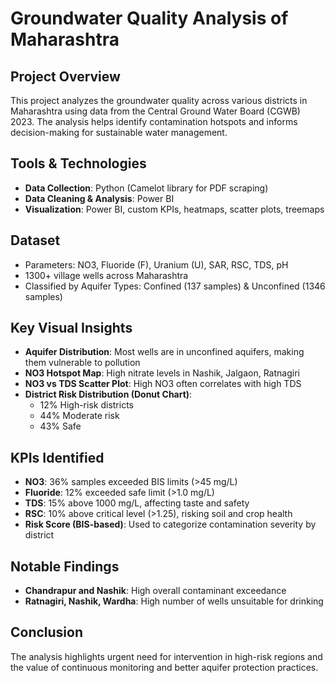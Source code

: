 # Groundwater Quality Analysis of Maharashtra

## Project Overview
This project analyzes the groundwater quality across various districts in Maharashtra using data from the Central Ground Water Board (CGWB) 2023. The analysis helps identify contamination hotspots and informs decision-making for sustainable water management.

## Tools & Technologies
- **Data Collection**: Python (Camelot library for PDF scraping)
- **Data Cleaning & Analysis**: Power BI
- **Visualization**: Power BI, custom KPIs, heatmaps, scatter plots, treemaps

## Dataset
- Parameters: NO3, Fluoride (F), Uranium (U), SAR, RSC, TDS, pH
- 1300+ village wells across Maharashtra
- Classified by Aquifer Types: Confined (137 samples) & Unconfined (1346 samples)

## Key Visual Insights
- **Aquifer Distribution**: Most wells are in unconfined aquifers, making them vulnerable to pollution
- **NO3 Hotspot Map**: High nitrate levels in Nashik, Jalgaon, Ratnagiri
- **NO3 vs TDS Scatter Plot**: High NO3 often correlates with high TDS
- **District Risk Distribution (Donut Chart)**:
  - 12% High-risk districts
  - 44% Moderate risk
  - 43% Safe

## KPIs Identified
- **NO3**: 36% samples exceeded BIS limits (>45 mg/L)
- **Fluoride**: 12% exceeded safe limit (>1.0 mg/L)
- **TDS**: 15% above 1000 mg/L, affecting taste and safety
- **RSC**: 10% above critical level (>1.25), risking soil and crop health
- **Risk Score (BIS-based)**: Used to categorize contamination severity by district

## Notable Findings
- **Chandrapur and Nashik**: High overall contaminant exceedance
- **Ratnagiri, Nashik, Wardha**: High number of wells unsuitable for drinking

## Conclusion
The analysis highlights urgent need for intervention in high-risk regions and the value of continuous monitoring and better aquifer protection practices.
